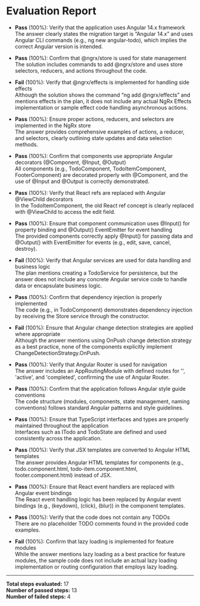 # Evaluation Report

- **Pass** (100%): Verify that the application uses Angular 14.x framework  
  The answer clearly states the migration target is “Angular 14.x” and uses Angular CLI commands (e.g., ng new angular-todo), which implies the correct Angular version is intended.

- **Pass** (100%): Confirm that @ngrx/store is used for state management  
  The solution includes commands to add @ngrx/store and uses store selectors, reducers, and actions throughout the code.

- **Fail** (100%): Verify that @ngrx/effects is implemented for handling side effects  
  Although the solution shows the command “ng add @ngrx/effects” and mentions effects in the plan, it does not include any actual NgRx Effects implementation or sample effect code handling asynchronous actions.

- **Pass** (100%): Ensure proper actions, reducers, and selectors are implemented in the NgRx store  
  The answer provides comprehensive examples of actions, a reducer, and selectors, clearly outlining state updates and data selection methods.

- **Pass** (100%): Confirm that components use appropriate Angular decorators (@Component, @Input, @Output)  
  All components (e.g., TodoComponent, TodoItemComponent, FooterComponent) are decorated properly with @Component, and the use of @Input and @Output is correctly demonstrated.

- **Pass** (100%): Verify that React refs are replaced with Angular @ViewChild decorators  
  In the TodoItemComponent, the old React ref concept is clearly replaced with @ViewChild to access the edit field.

- **Pass** (100%): Ensure that component communication uses @Input() for property binding and @Output() EventEmitter for event handling  
  The provided components correctly apply @Input() for passing data and @Output() with EventEmitter for events (e.g., edit, save, cancel, destroy).

- **Fail** (100%): Verify that Angular services are used for data handling and business logic  
  The plan mentions creating a TodoService for persistence, but the answer does not include any concrete Angular service code to handle data or encapsulate business logic.

- **Pass** (100%): Confirm that dependency injection is properly implemented  
  The code (e.g., in TodoComponent) demonstrates dependency injection by receiving the Store service through the constructor.

- **Fail** (100%): Ensure that Angular change detection strategies are applied where appropriate  
  Although the answer mentions using OnPush change detection strategy as a best practice, none of the components explicitly implement ChangeDetectionStrategy.OnPush.

- **Pass** (100%): Verify that Angular Router is used for navigation  
  The answer includes an AppRoutingModule with defined routes for '', 'active', and 'completed', confirming the use of Angular Router.

- **Pass** (100%): Confirm that the application follows Angular style guide conventions  
  The code structure (modules, components, state management, naming conventions) follows standard Angular patterns and style guidelines.

- **Pass** (100%): Ensure that TypeScript interfaces and types are properly maintained throughout the application  
  Interfaces such as ITodo and TodoState are defined and used consistently across the application.

- **Pass** (100%): Verify that JSX templates are converted to Angular HTML templates  
  The answer provides Angular HTML templates for components (e.g., todo.component.html, todo-item.component.html, footer.component.html) instead of JSX.

- **Pass** (100%): Ensure that React event handlers are replaced with Angular event bindings  
  The React event handling logic has been replaced by Angular event bindings (e.g., (keydown), (click), (blur)) in the component templates.

- **Pass** (100%): Verify that the code does not contain any TODOs  
  There are no placeholder TODO comments found in the provided code examples.

- **Fail** (100%): Confirm that lazy loading is implemented for feature modules  
  While the answer mentions lazy loading as a best practice for feature modules, the sample code does not include an actual lazy loading implementation or routing configuration that employs lazy loading.

---

**Total steps evaluated:** 17  
**Number of passed steps:** 13  
**Number of failed steps:** 4